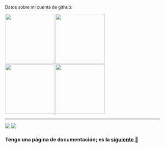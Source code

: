 Datos sobre mi cuenta de github:
<div>
  <a href="https://github.com/robertorodriguez98">
  <img height="160em" src="https://github-readme-stats.vercel.app/api?username=robertorodriguez98&show_icons=true&theme=dracula&include_all_commits=true&count_private=true&border_radius=8&hide_border=true&locale=es"/>
  <img height="160em" src="https://github-readme-stats.vercel.app/api/top-langs/?username=robertorodriguez98&layout=compact&langs_count=7&theme=dracula&border_radius=8&hide_border=true&locale=es"/>
</div>
<div>
  <a href="https://github.com/robertorodriguez98">
  <img height="160em" src="https://streak-stats.demolab.com?user=robertorodriguez98&theme=dracula&hide_border=true&border_radius=8&locale=es&date_format=j%20M%5B%20Y%5D&exclude_days=Sun%2CSat&card_width=480"/>
  <img height="160em" src="https://github-profile-trophy.vercel.app/?username=robertorodriguez98&no-frame=true&row=2&column=3&margin-w=5&margin-h=5&theme=dracula"/>
</div>
  
---

<div> 
 <a href="https://www.linkedin.com/in/roberto-rodriguez-marquez/"><img src="https://img.shields.io/badge/LinkedIn-0077B5?style=for-the-badge&amp;logo=linkedin&amp;logoColor=white"></a>
 <a href = "mailto:robertorodriguezmarquez98@gmail.com"><img src="https://img.shields.io/badge/Gmail-D14836?style=for-the-badge&logo=gmail&logoColor=white"></a>
</div>
  
### Tengo una página de documentación; es la [siguiente 👀](https://blog-robertorodriguez.surge.sh/)

  <!--
**robertorodriguez98/robertorodriguez98** is a ✨ _special_ ✨ repository because its `README.md` (this file) appears on your GitHub profile.

Here are some ideas to get you started:

- 🔭 I’m currently working on ...
- 🌱 I’m currently learning ...
- 👯 I’m looking to collaborate on ...
- 🤔 I’m looking for help with ...
- 💬 Ask me about ...
- 📫 How to reach me: ...
- 😄 Pronouns: ...
- ⚡ Fun fact: ...
-->
